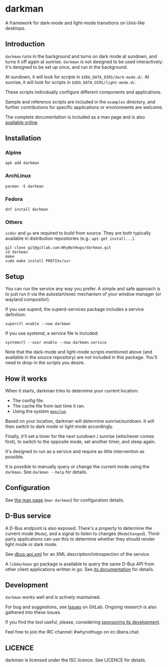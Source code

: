 darkman
=======

A framework for dark-mode and light-mode transitions on Unix-like desktops.

## Introduction

`darkman` runs in the background and turns on dark mode at sundown, and turns it off
again at sunrise. `darkman` is not designed to be used interactively: it's designed to
be set up once, and run in the background.

At sundown, it will look for scripts in `$XDG_DATA_DIRS/dark-mode.d/`.
At sunrise, it will look for scripts in `$XDG_DATA_DIRS/light-mode.d/`.

These scripts individually configure different components and applications.

Sample and reference scripts are included in the `examples` directory, and
further contributions for specific applications or environments are welcome.

The complete documentation is included as a man page and is also [available
online][docs].

[docs]: https://darkman.whynothugo.nl/

## Installation

### Alpine

    apk add darkman

### ArchLinux

    pacman -S darkman

### Fedora

    dnf install darkman

### Others

`scdoc` and `go` are required to build from source. They are both typically
available in distribution repositories (e.g.: `apt-get install...`).

    git clone git@gitlab.com:WhyNotHugo/darkman.git
    cd darkman
    make
    sudo make install PREFIX=/usr

## Setup

You can run the service any way you prefer. A simple and safe approach is to
just run it via the autostart/exec mechanism of your window manager (or wayland
compositor).

If you use superd, the superd-services package includes a service definition:

    superctl enable --now darkman

If you use systemd, a service file is included:

    systemctl --user enable --now darkman.service

Note that the dark-mode and light-mode scripts mentioned above (and available
in the source repository) are not included in this package. You'll need to
drop-in the scripts you desire.

## How it works

When it starts, darkman tries to determine your current location:

- The config file.
- The cache file from last time it ran.
- Using the system [`geoclue`](https://directory.fsf.org/wiki/Geoclue).

Based on your location, darkman will determine sunrise/sundown. It will then
switch to dark mode or light mode accordingly.

Finally, it'll set a timer for the next sundown / sunrise (whichever comes
first), to switch to the opposite mode, set another timer, and sleep again.

It's designed to run as a service and require as little intervention as
possible.

It is possible to manually query or change the current mode using the
`darkman`. See `darkman --help` for details.

## Configuration

See [the man page](https://darkman.whynothugo.nl) (`man darkman`) for
configuration details.

## D-Bus service

A D-Bus endpoint is also exposed. There's a property to determine the current
mode (`Mode`), and a signal to listen to changes (`ModeChanged`). Third-party
applications can use this to determine whether they should render light mode or
dark mode.

See [dbus-api.xml](dbus-api.xml) for an XML description/introspection of the
service.

A `libdarkman` go package is available to query the same D-Bus API from other
client applications written in go. See [its documentation][libdarkman] for
details.

[libdarkman]: https://godocs.io/gitlab.com/WhyNotHugo/darkman/libdarkman

## Development

`darkman` works well and is actively maintained.

For bug and suggestions, see [Issues][issues] on GitLab. Ongoing research is
also gathered into these issues.

If you find the tool useful, please, considering [sponsoring its
development][ko-fi].

Feel free to join the IRC channel: #whynothugo on irc.libera.chat.

[issues]: https://gitlab.com/WhyNotHugo/darkman/-/issues
[ko-fi]: https://ko-fi.com/whynothugo

## LICENCE

darkman is licensed under the ISC licence. See LICENCE for details.
